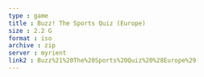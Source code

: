 ```yaml
---
type : game
title : Buzz! The Sports Quiz (Europe)
size : 2.2 G
format : iso
archive : zip
server : myrient
link2 : Buzz%21%20The%20Sports%20Quiz%20%28Europe%29
---
```

